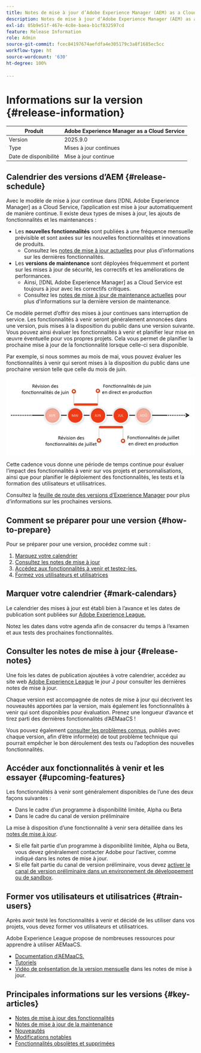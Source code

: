 ```yaml
---
title: Notes de mise à jour d’Adobe Experience Manager (AEM) as a Cloud Service.
description: Notes de mise à jour d’Adobe Experience Manager (AEM) as a Cloud Service.
exl-id: 05b9e51f-467e-4c8e-baea-b1cf832597cd
feature: Release Information
role: Admin
source-git-commit: fcec84197674aefdfa4e305179c3a8f1685ec5cc
workflow-type: ht
source-wordcount: '630'
ht-degree: 100%

---
```



# Informations sur la version {#release-information}

| Produit | Adobe Experience Manager as a Cloud Service |
|---|---|
| Version | 2025.9.0 |
| Type | Mises à jour continues |
| Date de disponibilité | Mise à jour continue |

## Calendrier des versions d’AEM {#release-schedule}

Avec le modèle de mise à jour continue dans [!DNL Adobe Experience Manager] as a Cloud Service, l’application est mise à jour automatiquement de manière continue. Il existe deux types de mises à jour, les ajouts de fonctionnalités et les maintenances :

* Les **nouvelles fonctionnalités** sont publiées à une fréquence mensuelle prévisible et sont axées sur les nouvelles fonctionnalités et innovations de produits.
   * Consultez les [notes de mise à jour actuelles](/help/release-notes/release-notes-cloud/release-notes-current.md) pour plus d’informations sur les dernières fonctionnalités.
* Les **versions de maintenance** sont déployées fréquemment et portent sur les mises à jour de sécurité, les correctifs et les améliorations de performances.
   * Ainsi, [!DNL Adobe Experience Manager] as a Cloud Service est toujours à jour avec les correctifs critiques.
   * Consultez les [notes de mise à jour de maintenance actuelles](/help/release-notes/maintenance/latest.md) pour plus d’informations sur la dernière version de maintenance.

Ce modèle permet d’offrir des mises à jour continues sans interruption de service. Les fonctionnalités à venir seront généralement annoncées dans une version, puis mises à la disposition du public dans une version suivante. Vous pouvez ainsi évaluer les fonctionnalités à venir et planifier leur mise en œuvre éventuelle pour vos propres projets. Cela vous permet de planifier la prochaine mise à jour de la fonctionnalité lorsque celle-ci sera disponible.

Par exemple, si nous sommes au mois de mai, vous pouvez évaluer les fonctionnalités à venir qui seront mises à la disposition du public dans une prochaine version telle que celle du mois de juin.

![Graphique de cadence des fonctionnalités à venir](assets/prerelease-cadence.png)

Cette cadence vous donne une période de temps continue pour évaluer l’impact des fonctionnalités à venir sur vos projets et personnalisations, ainsi que pour planifier le déploiement des fonctionnalités, les tests et la formation des utilisateurs et utilisatrices.

Consultez la [feuille de route des versions d’Experience Manager](https://experienceleague.adobe.com/docs/experience-manager-release-information/aem-release-updates/update-releases-roadmap.html?lang=fr#aem-as-cloud-service) pour plus d’informations sur les prochaines versions.

## Comment se préparer pour une version {#how-to-prepare}

Pour se préparer pour une version, procédez comme suit :

1. [Marquez votre calendrier](#mark-calendars)
1. [Consultez les notes de mise à jour](#release-notes)
1. [Accédez aux fonctionnalités à venir et testez-les.](#upcoming-features)
1. [Formez vos utilisateurs et utilisatrices](#train-users)

## Marquer votre calendrier {#mark-calendars}

Le calendrier des mises à jour est établi bien à l’avance et les dates de publication sont publiées sur [Adobe Experience League.](https://experienceleague.adobe.com/docs/experience-manager-release-information/aem-release-updates/update-releases-roadmap.html?lang=fr#aem-as-cloud-service)

Notez les dates dans votre agenda afin de consacrer du temps à l’examen et aux tests des prochaines fonctionnalités.

## Consulter les notes de mise à jour {#release-notes}

Une fois les dates de publication ajoutées à votre calendrier, accédez au site web [Adobe Experience League](/help/release-notes/release-notes-cloud/release-notes-current.md) le jour J pour consulter les dernières notes de mise à jour.

Chaque version est accompagnée de notes de mise à jour qui décrivent les nouveautés apportées par la version, mais également les fonctionnalités à venir qui sont disponibles pour évaluation. Prenez une longueur d’avance et tirez parti des dernières fonctionnalités d’AEMaaCS !

Vous pouvez également [consulter les problèmes connus](/help/release-notes/maintenance/latest.md), publiés avec chaque version, afin d’être informé(e) de tout problème technique qui pourrait empêcher le bon déroulement des tests ou l’adoption des nouvelles fonctionnalités.

## Accéder aux fonctionnalités à venir et les essayer {#upcoming-features}

Les fonctionnalités à venir sont généralement disponibles de l’une des deux façons suivantes :

* Dans le cadre d’un programme à disponibilité limitée, Alpha ou Beta
* Dans le cadre du canal de version préliminaire

La mise à disposition d’une fonctionnalité à venir sera détaillée dans les [notes de mise à jour](#release-notes).

* Si elle fait partie d’un programme à disponibilité limitée, Alpha ou Beta, vous devez généralement contacter Adobe pour l’activer, comme indiqué dans les notes de mise à jour.
* Si elle fait partie du canal de version préliminaire, vous devez [activer le canal de version préliminaire dans un environnement de développement ou de sandbox](/help/release-notes/prerelease.md).

## Former vos utilisateurs et utilisatrices {#train-users}

Après avoir testé les fonctionnalités à venir et décidé de les utiliser dans vos projets, vous devez former vos utilisateurs et utilisatrices.

Adobe Experience League propose de nombreuses ressources pour apprendre à utiliser AEMaaCS.

* [Documentation d’AEMaaCS.](https://experienceleague.adobe.com/docs/experience-manager-cloud-service.html?lang=fr)
* [Tutoriels](https://experienceleague.adobe.com/docs/experience-manager-learn/aem-tutorials/overview.html?lang=fr)
* [Vidéo de présentation de la version mensuelle](/help/release-notes/release-notes-cloud/release-notes-current.md#release-video) dans les notes de mise à jour.

## Principales informations sur les versions {#key-articles}

* [Notes de mise à jour des fonctionnalités](/help/release-notes/release-notes-cloud/release-notes-current.md)
* [Notes de mise à jour de la maintenance](/help/release-notes/maintenance/latest.md)
* [Nouveautés](what-is-new.md)
* [Modifications notables](aem-cloud-changes.md)
* [Fonctionnalités obsolètes et supprimées](deprecated-removed-features.md)
